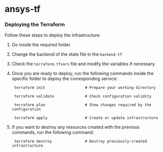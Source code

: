 # ansys-tf
### Deploying the Terraform

Follow these steps to deploy the infrastructure:

1. Go inside the required folder.
2. Change the backend of the state file in the `backend.tf`
3. Check the `terraform.tfvars` file and modify the variables if necessary.
4. Once you are ready to deploy, run the following commands inside the specific folder to deploy the corresponding service:


        terraform init                  # Prepare your working directory
        
        terraform validate              # Check configuration validity
        
        terraform plan                  # Show changes required by the configuration
    
        terraform apply                 # Create or update infrastructure


5. If you want to destroy any resources created with the previous commands, run the following command:

        terraform destroy               # Destroy previously-created infrastructure
